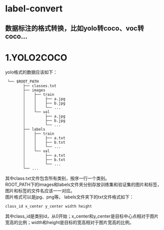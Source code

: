 # label-convert
数据标注的格式转换，比如yolo转coco、voc转coco...
---
# 1.YOLO2COCO

yolo格式的数据应该如下：

```
 └── $ROOT_PATH
        ├── classes.txt
        ├── images
        │    ├── train
        │    │    ├── a.jpg
        │    │    ├── b.jpg
        │    │    └── ...
        │    └── val
        │         ├── a.jpg
        │         ├── b.jpg
        │         └── ...
        ├── labels
        │    ├── train
        │    │    ├── a.txt
        │    │    ├── b.txt
        │    │    └── ...
        │    └── val
        │         ├── a.txt
        │         ├── b.txt
        │         └── ...
        └── ...

```
其中class.txt文件包含所有类别，按序一行一个类别。  
ROOT_PATH下的images和labels文件夹分别存放训练集和验证集的图片和标签，图片和标签的文件名应该一一对应。  
图片格式可以是jpg、png等。
labels文件夹下的txt文件格式如下：
```
class_id x_center y_center width height
```
其中class_id是类别id，从0开始；x_center和y_center是目标中心点相对于图片宽高的比例；width和height是目标的宽高相对于图片宽高的比例。
